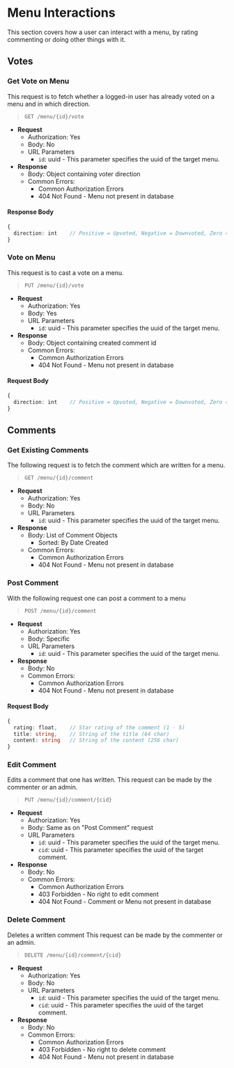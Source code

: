 # Menu Interactions

This section covers how a user can interact with a menu, by rating commenting or doing other things with it.

## Votes

### Get Vote on Menu

This request is to fetch whether a logged-in user has already voted on a menu and in which direction.
> ```GET /menu/{id}/vote```

* **Request**
    * Authorization: Yes
    * Body: No
    * URL Parameters
        * ```id```: uuid - This parameter specifies the uuid of the target menu.
* **Response**
    * Body: Object containing voter direction
    * Common Errors:
        * Common Authorization Errors
        * 404 Not Found - Menu not present in database

#### Response Body

```typescript
{
  direction: int    // Positive = Upvoted, Negative = Downvoted, Zero = Not Voted
}
```

### Vote on Menu

This request is to cast a vote on a menu.
> ```PUT /menu/{id}/vote```
* **Request**
  * Authorization: Yes
  * Body: Yes
  * URL Parameters
    * ```id```: uuid - This parameter specifies the uuid of the target menu.
* **Response**
  * Body: Object containing created comment id
  * Common Errors:
    * Common Authorization Errors
    * 404 Not Found - Menu not present in database

#### Request Body

```typescript
{
  direction: int    // Positive = Upvoted, Negative = Downvoted, Zero = Not Voted
}
```

## Comments

### Get Existing Comments

The following request is to fetch the comment which are written for a menu.
> ```GET /menu/{id}/comment```

* **Request**
    * Authorization: Yes
    * Body: No
    * URL Parameters
        * ```id```: uuid - This parameter specifies the uuid of the target menu.
* **Response**
    * Body: List of Comment Objects
        * Sorted: By Date Created
    * Common Errors:
        * Common Authorization Errors
        * 404 Not Found - Menu not present in database

### Post Comment

With the following request one can post a comment to a menu
> ```POST /menu/{id}/comment```

* **Request**
    * Authorization: Yes
    * Body: Specific
    * URL Parameters
        * ```id```: uuid - This parameter specifies the uuid of the target menu.
* **Response**
    * Body: No
    * Common Errors:
        * Common Authorization Errors
        * 404 Not Found - Menu not present in database

#### Request Body

```typescript
{
  rating: float,    // Star rating of the comment (1 - 5)
  title: string,    // String of the title (64 char)
  content: string   // String of the content (256 char)
}
```

### Edit Comment

Edits a comment that one has written. This request can be made by the commenter or an admin.
> ```PUT /menu/{id}/comment/{cid}```

* **Request**
    * Authorization: Yes
    * Body: Same as on "Post Comment" request
    * URL Parameters
        * ```id```: uuid - This parameter specifies the uuid of the target menu.
        * ```cid```: uuid - This parameter specifies the uuid of the target comment.
* **Response**
    * Body: No
    * Common Errors:
        * Common Authorization Errors
        * 403 Forbidden - No right to edit comment
        * 404 Not Found - Comment or Menu not present in database

### Delete Comment

Deletes a written comment This request can be made by the commenter or an admin.
> ```DELETE /menu/{id}/comment/{cid}```

* **Request**
    * Authorization: Yes
    * Body: No
    * URL Parameters
        * ```id```: uuid - This parameter specifies the uuid of the target menu.
        * ```cid```: uuid - This parameter specifies the uuid of the target comment.
* **Response**
    * Body: No
    * Common Errors:
        * Common Authorization Errors
        * 403 Forbidden - No right to delete comment
        * 404 Not Found - Menu not present in database